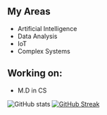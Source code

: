 ## My Areas

- Artificial Intelligence
- Data Analysis
- IoT
- Complex Systems

## Working on:
- M.D in CS

![GitHub stats](https://github-readme-stats.vercel.app/api?username=laviserva&show_icons=true&theme=transparent)
[![GitHub Streak](https://github-readme-streak-stats.herokuapp.com?user=laviserva&theme=blueberry&date_format=M%20j%5B%2C%20Y%5D)](https://git.io/streak-stats)
